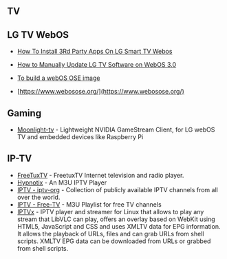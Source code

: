 ## TV

## LG TV WebOS
- [How To Install 3Rd Party Apps On LG Smart TV Webos](https://robots.net/tech/how-to-install-3rd-party-apps-on-lg-smart-tv-webos/)
- [How to Manually Update LG TV Software on WebOS 3.0 ](https://www.lg.com/us/support/help-library/lg-tv-how-to-manually-update-lg-tv-software-on-webos-30-CT10000018-20153122622689)
 
-  [To build a webOS OSE image](https://github.com/webosose/build-webos)
-  [https://www.webosose.org/](https://www.webosose.org/)

## Gaming
- [Moonlight-tv](https://github.com/mariotaku/moonlight-tv) - Lightweight NVIDIA GameStream Client, for LG webOS TV and embedded devices like Raspberry Pi


## IP-TV
- [FreeTuxTV](https://github.com/freetuxtv/freetuxtv/) - FreetuxTV Internet television and radio player.
- [Hypnotix](https://github.com/linuxmint/hypnotix) - An M3U IPTV Player
- [IPTV - iptv-org](https://github.com/iptv-org/iptv) - Collection of publicly available IPTV channels from all over the world.
- [IPTV - Free-TV](https://github.com/Free-TV/IPTV) - M3U Playlist for free TV channels
- [IPTVx](https://github.com/jankammerath/iptvx) - IPTV player and streamer for Linux that allows to play any stream that LibVLC can play, offers an overlay based on WebKit using HTML5, JavaScript and CSS and uses XMLTV data for EPG information. It allows the playback of URLs, files and can grab URLs from shell scripts. XMLTV EPG data can be downloaded from URLs or grabbed from shell scripts.
